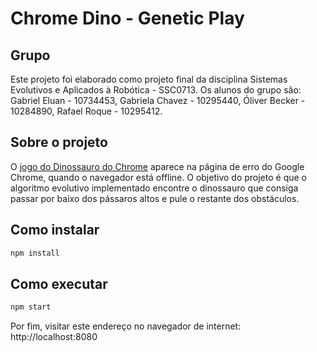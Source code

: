 # Chrome Dino - Genetic Play

## Grupo
Este projeto foi elaborado como projeto final da disciplina Sistemas Evolutivos e Aplicados à Robótica - SSC0713. 
Os alunos do grupo são: 
Gabriel Eluan - 10734453, 
Gabriela Chavez - 10295440, 
Óliver Becker - 10284890, 
Rafael Roque - 10295412.

## Sobre o projeto

O [jogo do Dinossauro do Chrome](https://cs.chromium.org/chromium/src/components/neterror/resources/offline.js?q=t-rex+package:%5Echromium$&dr=C&l=7) aparece na página de erro do Google Chrome, quando o navegador está offline. O objetivo do projeto é que o algoritmo evolutivo implementado encontre o dinossauro que consiga passar por baixo dos pássaros altos e pule o restante dos obstáculos.


## Como instalar

```sh
npm install
```


## Como executar


```sh
npm start
```

Por fim, visitar este endereço no navegador de internet: http://localhost:8080
